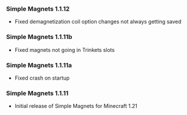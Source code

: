 ### Simple Magnets 1.1.12
- Fixed demagnetization coil option changes not always getting saved

### Simple Magnets 1.1.11b
- Fixed magnets not going in Trinkets slots

### Simple Magnets 1.1.11a
- Fixed crash on startup

### Simple Magnets 1.1.11
- Initial release of Simple Magnets for Minecraft 1.21
